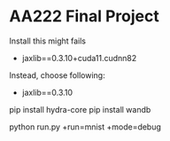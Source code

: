 # AA222 Final Project

Install this might fails 

 - jaxlib==0.3.10+cuda11.cudnn82

Instead, choose following: 
 - jaxlib==0.3.10

pip install hydra-core
pip install wandb


python run.py +run=mnist +mode=debug

